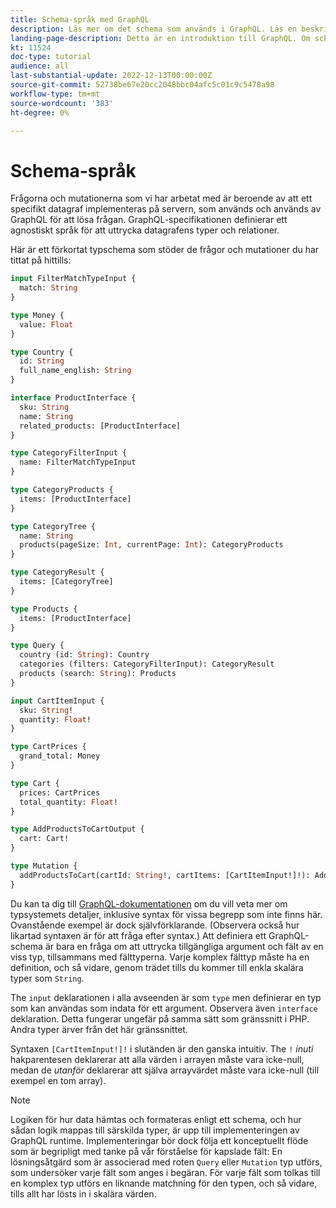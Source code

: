 ```yaml
---
title: Schema-språk med GraphQL
description: Läs mer om det schema som används i GraphQL. Läs en beskrivning av schemat tillsammans med några intressanta mönster och sätt att läsa schemat.
landing-page-description: Detta är en introduktion till GraphQL. Om schemat och hur vissa element ska tolkas
kt: 11524
doc-type: tutorial
audience: all
last-substantial-update: 2022-12-13T00:00:00Z
source-git-commit: 52738be67e20cc2048bbc04afc5c01c9c5478a98
workflow-type: tm+mt
source-wordcount: '383'
ht-degree: 0%

---
```



# Schema-språk

Frågorna och mutationerna som vi har arbetat med är beroende av att ett specifikt datagraf implementeras på servern, som används och används av GraphQL för att lösa frågan. GraphQL-specifikationen definierar ett agnostiskt språk för att uttrycka datagrafens typer och relationer.

Här är ett förkortat typschema som stöder de frågor och mutationer du har tittat på hittills:

```graphql
input FilterMatchTypeInput {
  match: String
}

type Money {
  value: Float
}

type Country {
  id: String
  full_name_english: String
}

interface ProductInterface {
  sku: String
  name: String
  related_products: [ProductInterface]
}

type CategoryFilterInput {
  name: FilterMatchTypeInput
}

type CategoryProducts {
  items: [ProductInterface]
}

type CategoryTree {
  name: String
  products(pageSize: Int, currentPage: Int): CategoryProducts
}

type CategoryResult {
  items: [CategoryTree]
}

type Products {
  items: [ProductInterface]
}

type Query {
  country (id: String): Country
  categories (filters: CategoryFilterInput): CategoryResult
  products (search: String): Products
}

input CartItemInput {
  sku: String!
  quantity: Float!
}

type CartPrices {
  grand_total: Money
}

type Cart {
  prices: CartPrices
  total_quantity: Float!
}

type AddProductsToCartOutput {
  cart: Cart!
}

type Mutation {
  addProductsToCart(cartId: String!, cartItems: [CartItemInput!]!): AddProductsToCartOutput
}
```

Du kan ta dig till [GraphQL-dokumentationen](https://graphql.org/learn/schema/) om du vill veta mer om typsystemets detaljer, inklusive syntax för vissa begrepp som inte finns här. Ovanstående exempel är dock självförklarande. (Observera också hur likartad syntaxen är för att fråga efter syntax.) Att definiera ett GraphQL-schema är bara en fråga om att uttrycka tillgängliga argument och fält av en viss typ, tillsammans med fälttyperna. Varje komplex fälttyp måste ha en definition, och så vidare, genom trädet tills du kommer till enkla skalära typer som `String`.

The `input` deklarationen i alla avseenden är som `type` men definierar en typ som kan användas som indata för ett argument. Observera även `interface` deklaration. Detta fungerar ungefär på samma sätt som gränssnitt i PHP. Andra typer ärver från det här gränssnittet.

Syntaxen `[CartItemInput!]!` i slutänden är den ganska intuitiv. The `!` _inuti_ hakparentesen deklarerar att alla värden i arrayen måste vara icke-null, medan de _utanför_ deklarerar att själva arrayvärdet måste vara icke-null (till exempel en tom array).

>[!NOTE]
>
>Logiken för hur data hämtas och formateras enligt ett schema, och hur sådan logik mappas till särskilda typer, är upp till implementeringen av GraphQL runtime. Implementeringar bör dock följa ett konceptuellt flöde som är begripligt med tanke på vår förståelse för kapslade fält: En lösningsåtgärd som är associerad med roten `Query` eller `Mutation` typ utförs, som undersöker varje fält som anges i begäran. För varje fält som tolkas till en komplex typ utförs en liknande matchning för den typen, och så vidare, tills allt har lösts in i skalära värden.


